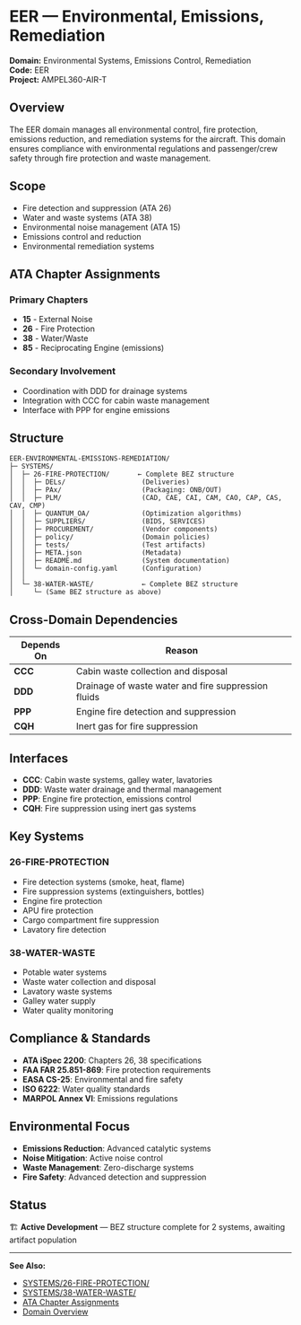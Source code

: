 # EER — Environmental, Emissions, Remediation

**Domain:** Environmental Systems, Emissions Control, Remediation  
**Code:** EER  
**Project:** AMPEL360-AIR-T

## Overview

The EER domain manages all environmental control, fire protection, emissions reduction, and remediation systems for the aircraft. This domain ensures compliance with environmental regulations and passenger/crew safety through fire protection and waste management.

## Scope

- Fire detection and suppression (ATA 26)
- Water and waste systems (ATA 38)
- Environmental noise management (ATA 15)
- Emissions control and reduction
- Environmental remediation systems

## ATA Chapter Assignments

### Primary Chapters
- **15** - External Noise
- **26** - Fire Protection
- **38** - Water/Waste
- **85** - Reciprocating Engine (emissions)

### Secondary Involvement
- Coordination with DDD for drainage systems
- Integration with CCC for cabin waste management
- Interface with PPP for engine emissions

## Structure

```
EER-ENVIRONMENTAL-EMISSIONS-REMEDIATION/
├─ SYSTEMS/
│  ├─ 26-FIRE-PROTECTION/       ← Complete BEZ structure
│  │  ├─ DELs/                   (Deliveries)
│  │  ├─ PAx/                    (Packaging: ONB/OUT)
│  │  ├─ PLM/                    (CAD, CAE, CAI, CAM, CAO, CAP, CAS, CAV, CMP)
│  │  ├─ QUANTUM_OA/             (Optimization algorithms)
│  │  ├─ SUPPLIERS/              (BIDS, SERVICES)
│  │  ├─ PROCUREMENT/            (Vendor components)
│  │  ├─ policy/                 (Domain policies)
│  │  ├─ tests/                  (Test artifacts)
│  │  ├─ META.json               (Metadata)
│  │  ├─ README.md               (System documentation)
│  │  └─ domain-config.yaml      (Configuration)
│  │
│  └─ 38-WATER-WASTE/            ← Complete BEZ structure
│     └─ (Same BEZ structure as above)
```

## Cross-Domain Dependencies

| Depends On | Reason |
|------------|--------|
| **CCC** | Cabin waste collection and disposal |
| **DDD** | Drainage of waste water and fire suppression fluids |
| **PPP** | Engine fire detection and suppression |
| **CQH** | Inert gas for fire suppression |

## Interfaces

- **CCC**: Cabin waste systems, galley water, lavatories
- **DDD**: Waste water drainage and thermal management
- **PPP**: Engine fire protection, emissions control
- **CQH**: Fire suppression using inert gas systems

## Key Systems

### 26-FIRE-PROTECTION
- Fire detection systems (smoke, heat, flame)
- Fire suppression systems (extinguishers, bottles)
- Engine fire protection
- APU fire protection
- Cargo compartment fire suppression
- Lavatory fire detection

### 38-WATER-WASTE
- Potable water systems
- Waste water collection and disposal
- Lavatory waste systems
- Galley water supply
- Water quality monitoring

## Compliance & Standards

- **ATA iSpec 2200**: Chapters 26, 38 specifications
- **FAA FAR 25.851-869**: Fire protection requirements
- **EASA CS-25**: Environmental and fire safety
- **ISO 6222**: Water quality standards
- **MARPOL Annex VI**: Emissions regulations

## Environmental Focus

- **Emissions Reduction**: Advanced catalytic systems
- **Noise Mitigation**: Active noise control
- **Waste Management**: Zero-discharge systems
- **Fire Safety**: Advanced detection and suppression

## Status

🏗️ **Active Development** — BEZ structure complete for 2 systems, awaiting artifact population

---

**See Also:**
- [SYSTEMS/26-FIRE-PROTECTION/](./SYSTEMS/26-FIRE-PROTECTION/)
- [SYSTEMS/38-WATER-WASTE/](./SYSTEMS/38-WATER-WASTE/)
- [ATA Chapter Assignments](../../../1-DIMENSIONS/CANONICAL-TAXONOMY/ata-chapters.csv)
- [Domain Overview](../README.md)
